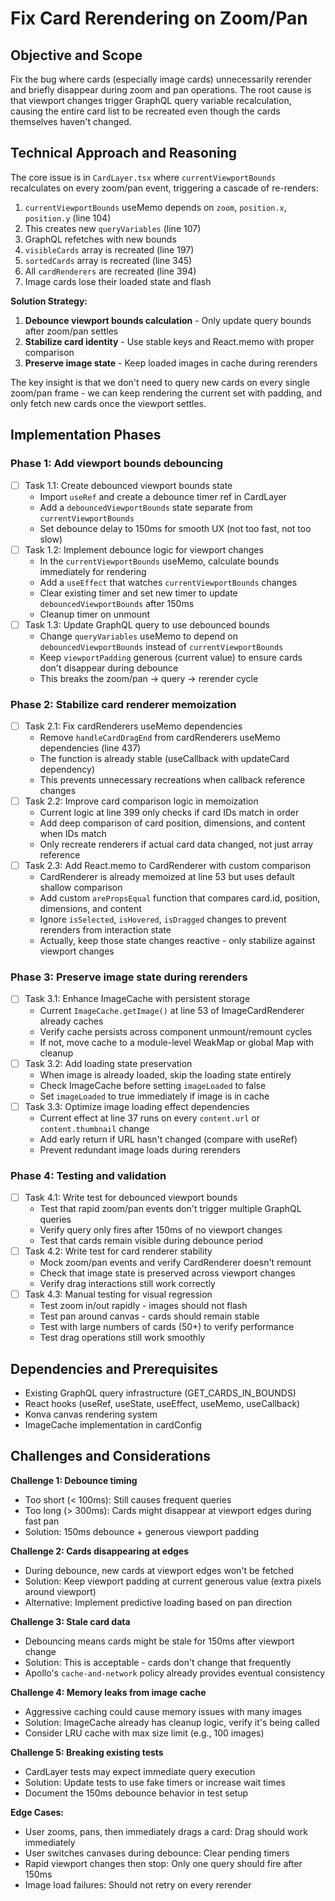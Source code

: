 # Fix Card Rerendering on Zoom/Pan

## Objective and Scope

Fix the bug where cards (especially image cards) unnecessarily rerender and briefly disappear during zoom and pan operations. The root cause is that viewport changes trigger GraphQL query variable recalculation, causing the entire card list to be recreated even though the cards themselves haven't changed.

## Technical Approach and Reasoning

The core issue is in `CardLayer.tsx` where `currentViewportBounds` recalculates on every zoom/pan event, triggering a cascade of re-renders:

1. `currentViewportBounds` useMemo depends on `zoom`, `position.x`, `position.y` (line 104)
2. This creates new `queryVariables` (line 107)
3. GraphQL refetches with new bounds
4. `visibleCards` array is recreated (line 197)
5. `sortedCards` array is recreated (line 345)
6. All `cardRenderers` are recreated (line 394)
7. Image cards lose their loaded state and flash

**Solution Strategy:**

1. **Debounce viewport bounds calculation** - Only update query bounds after zoom/pan settles
2. **Stabilize card identity** - Use stable keys and React.memo with proper comparison
3. **Preserve image state** - Keep loaded images in cache during rerenders

The key insight is that we don't need to query new cards on every single zoom/pan frame - we can keep rendering the current set with padding, and only fetch new cards once the viewport settles.

## Implementation Phases

### Phase 1: Add viewport bounds debouncing
- [ ] Task 1.1: Create debounced viewport bounds state
  - Import `useRef` and create a debounce timer ref in CardLayer
  - Add a `debouncedViewportBounds` state separate from `currentViewportBounds`
  - Set debounce delay to 150ms for smooth UX (not too fast, not too slow)
- [ ] Task 1.2: Implement debounce logic for viewport changes
  - In the `currentViewportBounds` useMemo, calculate bounds immediately for rendering
  - Add a `useEffect` that watches `currentViewportBounds` changes
  - Clear existing timer and set new timer to update `debouncedViewportBounds` after 150ms
  - Cleanup timer on unmount
- [ ] Task 1.3: Update GraphQL query to use debounced bounds
  - Change `queryVariables` useMemo to depend on `debouncedViewportBounds` instead of `currentViewportBounds`
  - Keep `viewportPadding` generous (current value) to ensure cards don't disappear during debounce
  - This breaks the zoom/pan → query → rerender cycle

### Phase 2: Stabilize card renderer memoization
- [ ] Task 2.1: Fix cardRenderers useMemo dependencies
  - Remove `handleCardDragEnd` from cardRenderers useMemo dependencies (line 437)
  - The function is already stable (useCallback with updateCard dependency)
  - This prevents unnecessary recreations when callback reference changes
- [ ] Task 2.2: Improve card comparison logic in memoization
  - Current logic at line 399 only checks if card IDs match in order
  - Add deep comparison of card position, dimensions, and content when IDs match
  - Only recreate renderers if actual card data changed, not just array reference
- [ ] Task 2.3: Add React.memo to CardRenderer with custom comparison
  - CardRenderer is already memoized at line 53 but uses default shallow comparison
  - Add custom `arePropsEqual` function that compares card.id, position, dimensions, and content
  - Ignore `isSelected`, `isHovered`, `isDragged` changes to prevent rerenders from interaction state
  - Actually, keep those state changes reactive - only stabilize against viewport changes

### Phase 3: Preserve image state during rerenders
- [ ] Task 3.1: Enhance ImageCache with persistent storage
  - Current `ImageCache.getImage()` at line 53 of ImageCardRenderer already caches
  - Verify cache persists across component unmount/remount cycles
  - If not, move cache to a module-level WeakMap or global Map with cleanup
- [ ] Task 3.2: Add loading state preservation
  - When image is already loaded, skip the loading state entirely
  - Check ImageCache before setting `imageLoaded` to false
  - Set `imageLoaded` to true immediately if image is in cache
- [ ] Task 3.3: Optimize image loading effect dependencies
  - Current effect at line 37 runs on every `content.url` or `content.thumbnail` change
  - Add early return if URL hasn't changed (compare with useRef)
  - Prevent redundant image loads during rerenders

### Phase 4: Testing and validation
- [ ] Task 4.1: Write test for debounced viewport bounds
  - Test that rapid zoom/pan events don't trigger multiple GraphQL queries
  - Verify query only fires after 150ms of no viewport changes
  - Test that cards remain visible during debounce period
- [ ] Task 4.2: Write test for card renderer stability
  - Mock zoom/pan events and verify CardRenderer doesn't remount
  - Check that image state is preserved across viewport changes
  - Verify drag interactions still work correctly
- [ ] Task 4.3: Manual testing for visual regression
  - Test zoom in/out rapidly - images should not flash
  - Test pan around canvas - cards should remain stable
  - Test with large numbers of cards (50+) to verify performance
  - Test drag operations still work smoothly

## Dependencies and Prerequisites

- Existing GraphQL query infrastructure (GET_CARDS_IN_BOUNDS)
- React hooks (useRef, useState, useEffect, useMemo, useCallback)
- Konva canvas rendering system
- ImageCache implementation in cardConfig

## Challenges and Considerations

**Challenge 1: Debounce timing**
- Too short (< 100ms): Still causes frequent queries
- Too long (> 300ms): Cards might disappear at viewport edges during fast pan
- Solution: 150ms debounce + generous viewport padding

**Challenge 2: Cards disappearing at edges**
- During debounce, new cards at viewport edges won't be fetched
- Solution: Keep viewport padding at current generous value (extra pixels around viewport)
- Alternative: Implement predictive loading based on pan direction

**Challenge 3: Stale card data**
- Debouncing means cards might be stale for 150ms after viewport change
- Solution: This is acceptable - cards don't change that frequently
- Apollo's `cache-and-network` policy already provides eventual consistency

**Challenge 4: Memory leaks from image cache**
- Aggressive caching could cause memory issues with many images
- Solution: ImageCache already has cleanup logic, verify it's being called
- Consider LRU cache with max size limit (e.g., 100 images)

**Challenge 5: Breaking existing tests**
- CardLayer tests may expect immediate query execution
- Solution: Update tests to use fake timers or increase wait times
- Document the 150ms debounce behavior in test setup

**Edge Cases:**
- User zooms, pans, then immediately drags a card: Drag should work immediately
- User switches canvases during debounce: Clear pending timers
- Rapid viewport changes then stop: Only one query should fire after 150ms
- Image load failures: Should not retry on every rerender
